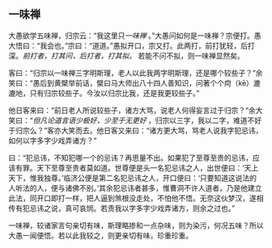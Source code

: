 ## 一味禅

大愚欲学五味禅，归宗云：“我这里只*一味禅* 。”大愚问如何是一味禅？宗便打。愚大悟曰：“我会也。”宗曰：“道道。”愚拟开口，宗又打。此两打，前打犹轻，后打深。*前打者，打其问，后打者，打其拟。* 若能不问不拟，则一味禅显然矣。

客曰：“归宗以一味禅三字明斯理，老人以此我两字明斯理，还是哪个较些子？”余笑曰：“愚后到黄檗举前话，檗曰马大师出八十四人善知识，问著个个疴（kē）漉漉地，只有归宗较些子。今汝以归宗比我，还是我更较些子。”

他日客来曰：“前日老人所说较些子，诸方大骂，说老人何得妄言过于归宗？”余大笑曰：“*但凡论道言语少极好，少至于无更好* ，归宗以三字，我以二字，难道不好于归宗么？”客亦大笑而去。他日客又来曰：“诸方更大骂，骂老人说我字犯忌讳，如何以字多字少戏弄诸方？”

曰：“犯忌讳，不知犯哪一个的忌讳？再思量不出。如果犯了至尊至贵的忌讳，应该有罪。天下至尊至贵者莫如道。世尊便是头一名犯忌讳之人，出世便曰：‘天上天下，惟我独尊。’临济公便是第二名犯忌讳之人，开口便曰：‘只要知道这说法的人听法的人，便与诸佛不别。’其余犯忌讳者甚多，惟曹洞不许人道者，乃是他建立此法，同开口即打一样，把人逼到煞根没走处，不怕他不悟。无奈这伙梦汉，遂相传有犯忌讳之说，真可哀悯。若责我以字多字少戏弄诸方，则余之过也。”

一味禅，较诸家言句亲切有味，斯理略掺和一点杂味，则为染污，何况五味？所以大愚一闻便悟。若以此我较之，则更亲切有味，珍重珍重。

